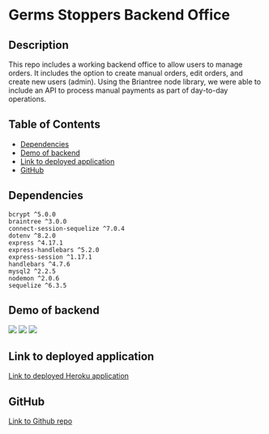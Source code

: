 # Germs Stoppers Backend Office

## Description
This repo includes a working backend office to allow users to manage orders. It includes the option to create manual orders, edit orders, and create new users (admin). Using the Briantree node library, we were able to include an API to process manual payments as part of day-to-day operations.

## Table of Contents

* [Dependencies](#dependencies)<br />
* [Demo of backend](#demo-of-backend)<br />
* [Link to deployed application](#link-to-deployed-application)<br />
* [GitHub](#github)<br />

## Dependencies
```
bcrypt ^5.0.0 
braintree ^3.0.0 
connect-session-sequelize ^7.0.4 
dotenv ^8.2.0 
express ^4.17.1 
express-handlebars ^5.2.0 
express-session ^1.17.1 
handlebars ^4.7.6 
mysql2 ^2.2.5 
nodemon ^2.0.6 
sequelize ^6.3.5
```

## Demo of backend
![](https://user-images.githubusercontent.com/68674610/98868637-b0024880-242d-11eb-8673-9daf33cbd6d6.png)
![](https://user-images.githubusercontent.com/68674610/98868150-eb504780-242c-11eb-9dc7-7570819d4a26.png)
![](https://user-images.githubusercontent.com/68674610/98868671-bc86a100-242d-11eb-96ce-4bfbb91c6089.png)

## Link to deployed application

[Link to deployed Heroku application](https://germ-stoppers-backend.herokuapp.com)

## GitHub

[Link to Github repo](https://github.com/vutanguofa/germ-stoppers-backend)
